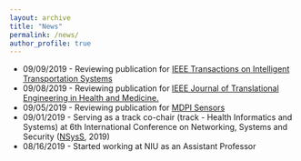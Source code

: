 ```yaml
---
layout: archive
title: "News"
permalink: /news/
author_profile: true
---
```


<!-- ## Currently Hiring -->
<p align="center">
 <ul>
  <li> 09/09/2019 - Reviewing publication for <a href="https://ieeexplore.ieee.org/xpl/RecentIssue.jsp?punumber=6979">IEEE Transactions on Intelligent Transportation Systems</a></li>
  <li> 09/08/2019 - Reviewing publication for <a href="https://health.embs.org">IEEE Journal of Translational Engineering in Health and Medicine.</a></li>
  <li> 09/05/2019 - Reviewing publication for <a href="https://www.mdpi.com/journal/sensors">MDPI Sensors</a></li>
  <li> 09/01/2019 - Serving as a track co-chair (track - Health Informatics and Systems) at 6th International Conference on Networking, Systems and Security (<a href="http://cse.buet.ac.bd/nsyss2019/">NSysS</a>, 2019) </li>
  <li> 08/16/2019 - Started working at NIU as an Assistant Professor </li>

  </ul>
  </p>
